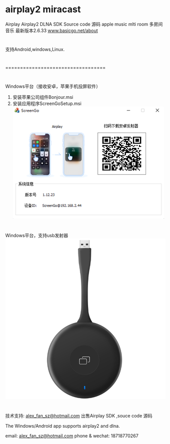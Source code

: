 # airplay2 miracast
Airplay Airplay2 DLNA SDK Source code 源码 apple music mlti room 多房间音乐
最新版本2.6.33
www.basicgo.net/about
#
支持Android,windows,Linux.

#
#
#
#
==================================
#
Windows平台（接收安卓，苹果手机投屏软件）
1. 安装苹果公司组件Bonjour.msi
2. 安装应用程序ScreenGoSetup.msi
![image](win_reciever.png)
#
Windows平台，支持usb发射器
![image](Windows/sender/U2_Source.jpg)
#
技术支持: alex_fan_sz@hotmail.com
出售Airplay SDK ,souce code 源码

The Windows/Android app supports airplay2 and dlna.

email: alex_fan_sz@hotmail.com
phone & wechat: 18718770267
